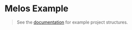 # Melos Example

> See the [documentation](https://melos.invertase.dev/~melos-latest) for example project structures.